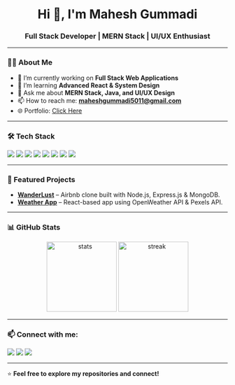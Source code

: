 <h1 align="center">Hi 👋, I'm Mahesh Gummadi</h1>
<h3 align="center">Full Stack Developer | MERN Stack | UI/UX Enthusiast</h3>

---

### 👨‍💻 About Me
- 🔭 I’m currently working on **Full Stack Web Applications**
- 🌱 I’m learning **Advanced React & System Design**
- 💬 Ask me about **MERN Stack, Java, and UI/UX Design**
- 📫 How to reach me: **maheshgummadi5011@gmail.com**
- 🌐 Portfolio: [Click Here](https://MaheshGummadi5011.github.io/portfolio)

---

### 🛠️ Tech Stack
<p align="left">
  <img src="https://img.shields.io/badge/HTML5-E34F26?style=for-the-badge&logo=html5&logoColor=white"/>
  <img src="https://img.shields.io/badge/CSS3-1572B6?style=for-the-badge&logo=css3&logoColor=white"/>
  <img src="https://img.shields.io/badge/JavaScript-F7DF1E?style=for-the-badge&logo=javascript&logoColor=black"/>
  <img src="https://img.shields.io/badge/React-20232A?style=for-the-badge&logo=react&logoColor=61DAFB"/>
  <img src="https://img.shields.io/badge/Node.js-43853D?style=for-the-badge&logo=node.js&logoColor=white"/>
  <img src="https://img.shields.io/badge/Express.js-000000?style=for-the-badge&logo=express&logoColor=white"/>
  <img src="https://img.shields.io/badge/MongoDB-4EA94B?style=for-the-badge&logo=mongodb&logoColor=white"/>
  <img src="https://img.shields.io/badge/Java-007396?style=for-the-badge&logo=java&logoColor=white"/>
</p>

---

### 🌟 Featured Projects
- [**WanderLust**](https://github.com/MaheshGummadi5011/WanderLust) – Airbnb clone built with Node.js, Express.js & MongoDB.
- [**Weather App**](https://github.com/MaheshGummadi5011) – React-based app using OpenWeather API & Pexels API.

---

### 📊 GitHub Stats
<p align="center">
  <img src="https://github-readme-stats.vercel.app/api?username=MaheshGummadi5011&show_icons=true&theme=light" alt="stats" height="160"/>
  <img src="https://github-readme-streak-stats.herokuapp.com/?user=MaheshGummadi5011&theme=light" alt="streak" height="160"/>
</p>

---

### 📫 Connect with me:
<p align="left">
  <a href="mailto:maheshgummadi5011@gmail.com"><img src="https://img.shields.io/badge/Gmail-D14836?style=for-the-badge&logo=gmail&logoColor=white"></a>
  <a href="https://www.linkedin.com/in/maheshgummadi" target="_blank"><img src="https://img.shields.io/badge/LinkedIn-0077B5?style=for-the-badge&logo=linkedin&logoColor=white"></a>
  <a href="https://MaheshGummadi5011.github.io/portfolio" target="_blank"><img src="https://img.shields.io/badge/Portfolio-000000?style=for-the-badge&logo=About.me&logoColor=white"></a>
</p>

---

⭐ **Feel free to explore my repositories and connect!**

